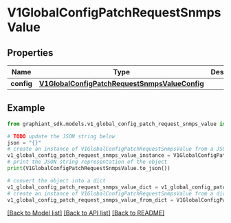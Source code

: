 # V1GlobalConfigPatchRequestSnmpsValue


## Properties

Name | Type | Description | Notes
------------ | ------------- | ------------- | -------------
**config** | [**V1GlobalConfigPatchRequestSnmpsValueConfig**](V1GlobalConfigPatchRequestSnmpsValueConfig.md) |  | [optional] 

## Example

```python
from graphiant_sdk.models.v1_global_config_patch_request_snmps_value import V1GlobalConfigPatchRequestSnmpsValue

# TODO update the JSON string below
json = "{}"
# create an instance of V1GlobalConfigPatchRequestSnmpsValue from a JSON string
v1_global_config_patch_request_snmps_value_instance = V1GlobalConfigPatchRequestSnmpsValue.from_json(json)
# print the JSON string representation of the object
print(V1GlobalConfigPatchRequestSnmpsValue.to_json())

# convert the object into a dict
v1_global_config_patch_request_snmps_value_dict = v1_global_config_patch_request_snmps_value_instance.to_dict()
# create an instance of V1GlobalConfigPatchRequestSnmpsValue from a dict
v1_global_config_patch_request_snmps_value_from_dict = V1GlobalConfigPatchRequestSnmpsValue.from_dict(v1_global_config_patch_request_snmps_value_dict)
```
[[Back to Model list]](../README.md#documentation-for-models) [[Back to API list]](../README.md#documentation-for-api-endpoints) [[Back to README]](../README.md)


